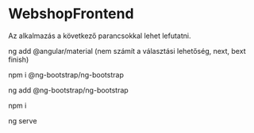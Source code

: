 # WebshopFrontend

Az alkalmazás a következő parancsokkal lehet lefutatni.

ng add @angular/material (nem számít a választási lehetőség, next, bext finish)  

npm i @ng-bootstrap/ng-bootstrap 

ng add @ng-bootstrap/ng-bootstrap

npm i

ng serve
